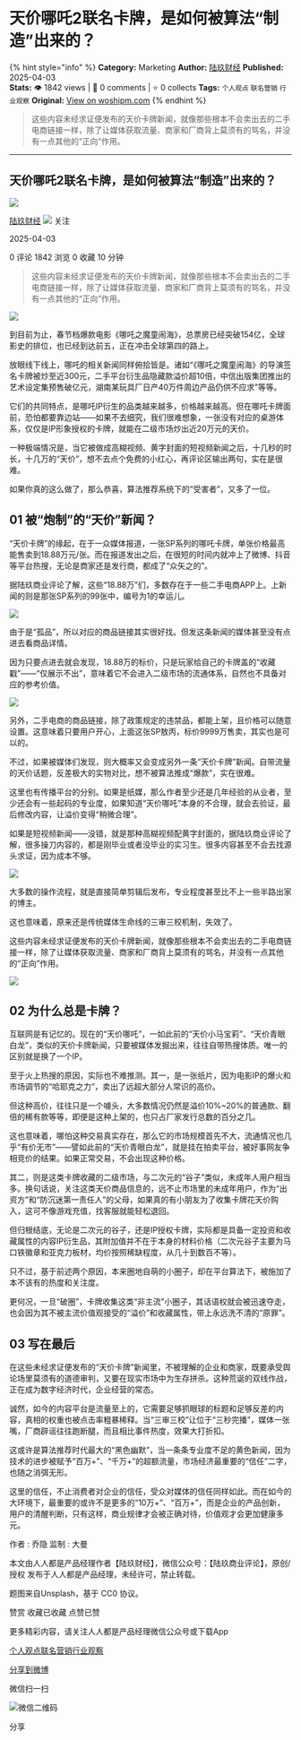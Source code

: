 # 天价哪吒2联名卡牌，是如何被算法“制造”出来的？
{% hint style="info" %}
**Category:** Marketing
**Author:** [陆玖财经](https://www.woshipm.com/u/1385888)
**Published:** 2025-04-03  
**Stats:** 👁️ 1842 views | 💬 0 comments | ⭐ 0 collects
**Tags:** `个人观点` `联名营销` `行业观察`
**Original:** [View on woshipm.com](https://www.woshipm.com/marketing/6200848.html)
{% endhint %}
> 这些内容未经求证便发布的天价卡牌新闻，就像那些根本不会卖出去的二手电商链接一样，除了让媒体获取流量、商家和厂商背上莫须有的骂名，并没有一点其他的“正向”作用。

---

## 天价哪吒2联名卡牌，是如何被算法“制造”出来的？

[![](https://image.woshipm.com/wp-files/2022/01/NDKyFrIHkgTwxy37GoaZ.jpg!/both/72x72)](https://www.woshipm.com/u/1385888)

[陆玖财经](https://www.woshipm.com/u/1385888) ![](https://static.woshipm.com/tag/1122_1@2x.png) 关注

2025-04-03

0 评论 1842 浏览 0 收藏 10 分钟

> 这些内容未经求证便发布的天价卡牌新闻，就像那些根本不会卖出去的二手电商链接一样，除了让媒体获取流量、商家和厂商背上莫须有的骂名，并没有一点其他的“正向”作用。

![](https://image.woshipm.com/2024/10/09/e026ae88-8609-11ef-bd52-00163e142b65.png)

到目前为止，春节档爆款电影《哪吒之魔童闹海》，总票房已经突破154亿，全球影史的排位，也已经到达前五，正在冲击全球第四的路上。

放眼线下线上，哪吒的相关新闻同样俯拾皆是。诸如“《哪吒之魔童闹海》的导演签名卡牌被炒至近300元，二手平台衍生品隐藏款溢价超10倍，中信出版集团推出的艺术设定集预售破亿元，湖南某玩具厂日产40万件周边产品仍供不应求”等等。

它们的共同特点，是哪吒IP衍生的品类越来越多，价格越来越高。但在哪吒卡牌面前，恐怕都要靠边站——如果不去细究，我们很难想象，一张没有对应的桌游体系，仅仅是IP形象授权的卡牌，就能在二级市场炒出近20万元的天价。

一种极端情况是，当它被做成高糊视频、黄字封面的短视频新闻之后，十几秒的时长，十几万的“天价”，想不去点个免费的小红心，再评论区输出两句，实在是很难。

如果你真的这么做了，那么恭喜，算法推荐系统下的“受害者”，又多了一位。

## 01 被“炮制”的“天价”新闻？

“天价卡牌”的缘起，在于一众媒体报道，一张SP系列的哪吒卡牌，单张价格最高能售卖到18.88万元/张。而在报道发出之后，在很短的时间内就冲上了微博、抖音等平台热搜，无论是商家还是发行商，都成了“众矢之的”。

据陆玖商业评论了解，这些“18.88万”们，多数存在于一些二手电商APP上。上新闻的则是那张SP系列的99张中，编号为1的幸运儿。

![](https://image.woshipm.com/2025/04/03/99eeb9bc-1045-11f0-b4f1-00163e09d72f.jpg)

由于是“孤品”，所以对应的商品链接其实很好找。但发这条新闻的媒体甚至没有点进去看商品详情。

因为只要点进去就会发现，18.88万的标价，只是玩家给自己的卡牌盖的“收藏戳”——“仅展示不出”，意味着它不会进入二级市场的流通体系，自然也不具备对应的参考价值。

![](https://image.woshipm.com/2025/04/03/9ad5647a-1045-11f0-b4f1-00163e09d72f.jpg)

另外，二手电商的商品链接，除了政策规定的违禁品，都能上架，且价格可以随意设置。这意味着只要用户开心，上面这张SP敖丙，标价9999万售卖，其实也是可以的。

不过，如果被媒体们发现，则大概率又会变成另外一条“天价卡牌”新闻。自带流量的天价话题，反差极大的实物对比，想不被算法推成“爆款”，实在很难。

这里也有传播平台的分别。如果是纸媒，那么作者至少还是几年经验的从业者，至少还会有一些起码的专业度，如果知道“天价哪吒”本身的不合理，就会去验证，最后修改内容，让溢价变得“稍微合理”。

如果是短视频新闻——没错，就是那种高糊视频配黄字封面的，据陆玖商业评论了解，很多操刀内容的，都是刚毕业或者没毕业的实习生。很多内容甚至不会去找源头求证，因为成本不够。

![](https://image.woshipm.com/2025/04/03/9bc936fe-1045-11f0-b4f1-00163e09d72f.jpg)

大多数的操作流程，就是直接简单剪辑后发布，专业程度甚至比不上一些半路出家的博主。

这也意味着，原来还是传统媒体生命线的三审三校机制，失效了。

这些内容未经求证便发布的天价卡牌新闻，就像那些根本不会卖出去的二手电商链接一样，除了让媒体获取流量、商家和厂商背上莫须有的骂名，并没有一点其他的“正向”作用。

![](https://image.woshipm.com/2025/04/03/9c7f64b0-1045-11f0-b4f1-00163e09d72f.jpg)

## 02 为什么总是卡牌？

互联网是有记忆的。现在的“天价哪吒”，一如此前的“天价小马宝莉”、“天价青眼白龙”，类似的天价卡牌新闻，只要被媒体发掘出来，往往自带热搜体质。唯一的区别就是换了一个IP。

至于火上热搜的原因，实际也不难推测。其一，是一张纸片，因为电影IP的爆火和市场调节的“哈耶克之力”，卖出了远超大部分人常识的高价。

但这种高价，往往只是一个噱头，大多数情况仍然是溢价10%~20%的普通款、翻倍的稀有款等等，即便是这种上架的，也只占厂家发行总数的百分之几。

这也意味着，哪怕这种交易真实存在，那么它的市场规模首先不大，流通情况也几乎“有价无市”——譬如此前的“天价青眼白龙”，就是挂在拍卖平台，被好事网友争相竞价的结果。如果正常交易，不会出现这种价格。

其二，则是这类卡牌收藏的二级市场，与二次元的“谷子”类似，未成年人用户相当多。换句话说，关注这类天价商品信息的，远不止市场里的未成年用户，作为“出资方”和“防沉迷第一责任人”的父母，如果真的有小朋友为了收集卡牌花天价购入，这可不像游戏充值，找客服就能轻松退回。

但归根结底，无论是二次元的谷子，还是IP授权卡牌，实际都是具备一定投资和收藏属性的内容IP衍生品，其附加值并不在于本身的材料价格（二次元谷子主要为马口铁徽章和亚克力板材，均价按照稀缺程度，从几十到数百不等）。

只不过，基于前述两个原因，本来圈地自萌的小圈子，却在平台算法下，被施加了本不该有的热度和关注度。

更何况，一旦“破圈”，卡牌收集这类“非主流”小圈子，其话语权就会被迅速夺走，也会因为其不被主流价值观接受的“溢价”和收藏属性，带上永远洗不清的“原罪”。

## 03 写在最后

在这些未经求证便发布的“天价卡牌”新闻里，不被理解的企业和商家，既要承受舆论场里莫须有的道德审判，又要在现实市场中为生存拼杀。这种荒诞的双线作战，正在成为数字经济时代，企业经营的常态。

诚然，如今的内容平台是流量至上的，它需要足够抓眼球的标题和足够反差的内容，真相的权重也被点击率粗暴稀释。当“三审三校”让位于“三秒完播”，媒体一张嘴，厂商辟谣往往跑断腿，而且相比事件热度，效果大打折扣。

这或许是算法推荐时代最大的“黑色幽默”，当一条条专业度不足的黄色新闻，因为技术的进步被赋予“百万+”、“千万+”的超额流量，市场经济最重要的“信任”二字，也随之消弭无形。

这里的信任，不止消费者对企业的信任，受众对媒体的信任同样如此。而在如今的大环境下，最重要的或许不是更多的“10万+”、“百万+”，而是企业的产品创新，用户的清醒判断，只有这样，商业规律才会被正确对待，价值观才会更加健康多元。

作者 : 乔隐 监制 : 大曼

本文由人人都是产品经理作者【陆玖财经】，微信公众号：【陆玖商业评论】，原创/授权 发布于人人都是产品经理，未经许可，禁止转载。

题图来自Unsplash，基于 CC0 协议。

赞赏 收藏已收藏 点赞已赞

更多精彩内容，请关注人人都是产品经理微信公众号或下载App

[个人观点](https://www.woshipm.com/tag/%e4%b8%aa%e4%ba%ba%e8%a7%82%e7%82%b9)[联名营销](https://www.woshipm.com/tag/%e8%81%94%e5%90%8d%e8%90%a5%e9%94%80)[行业观察](https://www.woshipm.com/tag/%e8%a1%8c%e4%b8%9a%e8%a7%82%e5%af%9f)

[分享到微博](https://service.weibo.com/share/share.php?appkey=2775287854&title=天价哪吒2联名卡牌，是如何被算法“制造”出来的？&url=https://www.woshipm.com/marketing/6200848.html&pic=https://image.woshipm.com/2024/10/09/e026ae88-8609-11ef-bd52-00163e142b65.png)

微信扫一扫

![微信二维码](https://api.pwmqr.com/qrcode/create/?url=https://www.woshipm.com/marketing/6200848.html)

分享